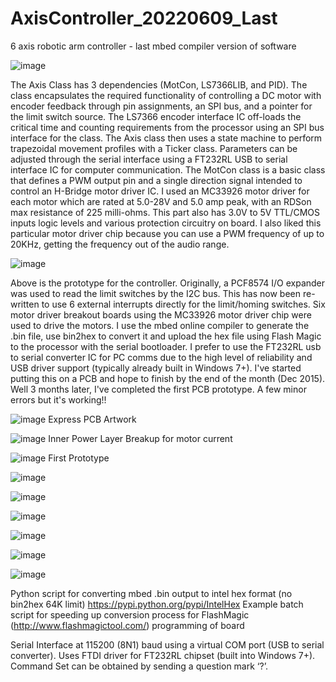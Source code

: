 # AxisController_20220609_Last
6 axis robotic arm controller - last mbed compiler version of software

![image](https://user-images.githubusercontent.com/5246863/200633940-92506a6f-ee66-45a6-847e-1aa8b9bc6fb3.png)

The Axis Class has 3 dependencies (MotCon, LS7366LIB, and PID). The class encapsulates the required functionality of controlling a DC motor with encoder feedback through pin assignments, an SPI bus, and a pointer for the limit switch source.
The LS7366 encoder interface IC off-loads the critical time and counting requirements from the processor using an SPI bus interface for the class. The Axis class then uses a state machine to perform trapezoidal movement profiles with a Ticker class. Parameters can be adjusted through the serial interface using a FT232RL USB to serial interface IC for computer communication.
The MotCon class is a basic class that defines a PWM output pin and a single direction signal intended to control an H-Bridge motor driver IC. I used an MC33926 motor driver for each motor which are rated at 5.0-28V and 5.0 amp peak, with an RDSon max resistance of 225 milli-ohms. This part also has 3.0V to 5V TTL/CMOS inputs logic levels and various protection circuitry on board. I also liked this particular motor driver chip because you can use a PWM frequency of up to 20KHz, getting the frequency out of the audio range.

![image](https://user-images.githubusercontent.com/5246863/200633998-58830dd1-282f-4270-b623-2726cbdc9967.png)

Above is the prototype for the controller. Originally, a PCF8574 I/O expander was used to read the limit switches by the I2C bus. This has now been re-written to use 6 external interrupts directly for the limit/homing switches. Six motor driver breakout boards using the MC33926 motor driver chip were used to drive the motors.
I use the mbed online compiler to generate the .bin file, use bin2hex to convert it and upload the hex file using Flash Magic to the processor with the serial bootloader. I prefer to use the FT232RL usb to serial converter IC for PC comms due to the high level of reliability and USB driver support (typically already built in Windows 7+). I've started putting this on a PCB and hope to finish by the end of the month (Dec 2015).
Well 3 months later, I've completed the first PCB prototype. A few minor errors but it's working!!

![image](https://user-images.githubusercontent.com/5246863/200634262-e737a6b2-e5f7-4295-b7d1-4ec3c3a2d5ac.png)
  Express PCB Artwork
  
![image](https://user-images.githubusercontent.com/5246863/200634317-d9d42a1b-e4b2-47e8-aef1-fd86eb6d9f73.png)
Inner Power Layer Breakup for motor current

![image](https://user-images.githubusercontent.com/5246863/200634383-8622dfd8-76c8-48e0-9489-b2f1677573c5.png)
First Prototype

![image](https://user-images.githubusercontent.com/5246863/200634451-6cd1e550-2bcf-4ff7-b02b-75ef55790651.png)

![image](https://user-images.githubusercontent.com/5246863/200634482-e1790dc1-835f-47e3-99a5-4c0c75fd051b.png)

![image](https://user-images.githubusercontent.com/5246863/200634503-e30f44d9-508a-4c0f-bc61-e137d8165977.png)

![image](https://user-images.githubusercontent.com/5246863/200634534-a72418ab-3384-49bd-ba52-4b5cef88e42a.png)

![image](https://user-images.githubusercontent.com/5246863/200634624-f58ecdb6-e2a7-4f6e-8139-7728b068ce64.png)

![image](https://user-images.githubusercontent.com/5246863/200634667-2b43c32a-928c-44ce-99fa-670e3943ada2.png)

Python script for converting mbed .bin output to intel hex format (no bin2hex 64K limit) https://pypi.python.org/pypi/IntelHex
Example batch script for speeding up conversion process for FlashMagic (http://www.flashmagictool.com/) programming of board

Serial Interface at 115200 (8N1) baud using a virtual COM port (USB to serial converter).  Uses FTDI driver for FT232RL chipset (built into Windows 7+).
Command Set can be obtained by sending a question mark ‘?’.
